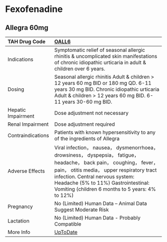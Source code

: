 # Fexofenadine

## Allegra 60mg

| TAH Drug Code      | [OALL6](https://www.tahsda.org.tw/drugs/hissearch.php?drug_code=OALL6)                                                                                                                                                                                                                             |
|:-------------------|:---------------------------------------------------------------------------------------------------------------------------------------------------------------------------------------------------------------------------------------------------------------------------------------------------|
| Indications        | Symptomatic relief of seasonal allergic rhinitis & uncomplicated skin manifestations of chronic idiopathic urticaria in adult & children over 6 years.                                                                                                                                             |
| Dosing             | Seasonal allergic rhinitis Adult & children > 12 years 60 mg BID or 180 mg QD. 6-11 years 30 mg BID. Chronic idiopathic urticaria Adult & children > 12 years 60 mg BID. 6-11 years 30-60 mg BID.                                                                                                  |
| Hepatic Impairment | Dose adjustment not necessary                                                                                                                                                                                                                                                                      |
| Renal Impairment   | Dose adjustment required                                                                                                                                                                                                                                                                           |
| Contraindications  | Patients with known hypersensitivity to any of the ingredients of Allegra                                                                                                                                                                                                                          |
| Adverse Effects    | Viral infection， nausea， dysmenorrhoea， drowsiness， dyspepsia， fatigue， headache， back pain， coughing， fever， pain， otitis media， upper respiratory tract infection. Central nervous system: Headache (5% to 11%) Gastrointestinal: Vomiting (children 6 months to 5 years: 4% to 12%) |
| Pregnancy          | No (Limited) Human Data – Animal Data Suggest Moderate Risk                                                                                                                                                                                                                                        |
| Lactation          | No (Limited) Human Data - Probably Compatible                                                                                                                                                                                                                                                      |
| More Info          | [UpToDate](https://www.uptodate.com/contents/fexofenadine-drug-information)                                                                                                                                                                                                                        |

